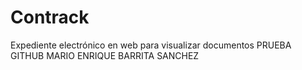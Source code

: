 # Contrack
Expediente electrónico en web para visualizar documentos
PRUEBA GITHUB
MARIO ENRIQUE BARRITA SANCHEZ